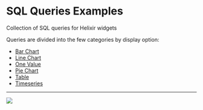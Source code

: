 # SQL Queries Examples
Collection of SQL queries for Helixir widgets

Queries are divided into the few categories by display option:
* [Bar Chart](bar_chart)
* [Line Chart](line_chart)
* [One Value](one_value_data)
* [Pie Chart](pie_chart)
* [Table](table_data)
* [Timeseries](timeseries)


-------------------------------------------

[![](https://img.shields.io/badge/get%20back-%E2%86%A9-blue)](../.)
